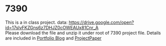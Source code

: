 # 7390
This is a in class project.
data: https://drive.google.com/open?id=17slvFKZGns6z7DHJZ0cOWEAUx81Cnr_A <br>Please download the file and unzip it under root of 7390 project file.
Details are included in [Portfolio Blog](https://github.com/HouHouHouHouHouHou/7390/blob/master/PortfolioBlog.ipynb) and [ProjectPaper](https://github.com/HouHouHouHouHouHou/7390/blob/master/ProjectPaper.docx)
